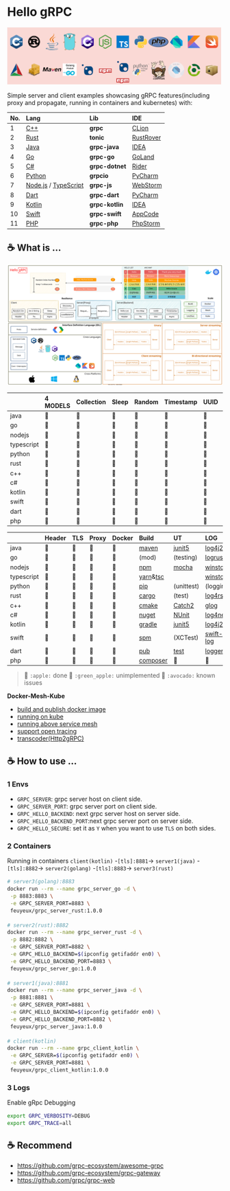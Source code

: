 # Hello gRPC

<img src="diagram/build_tools.png" alt="build tools" style="width:500px" />

Simple server and client examples showcasing gRPC features(including proxy and propagate, running in containers and kubernetes) with:

| No. | Lang                                                       | Lib             | IDE             |
|:----|:-----------------------------------------------------------|:----------------|:----------------|
| 1   | [C++](hello-grpc-cpp)                                      | **grpc**        | [CLion][15]     |
| 2   | [Rust](hello-grpc-rust)                                    | **tonic**       | [RustRover][31] |
| 3   | [Java](hello-grpc-java)                                    | **grpc-java**   | [IDEA][4]       |
| 4   | [Go](hello-grpc-go)                                        | **grpc-go**     | [GoLand][6]     |
| 5   | [C#](hello-grpc-csharp)                                    | **grpc-dotnet** | [Rider][20]     |
| 6   | [Python](hello-grpc-python)                                | **grpcio**      | [PyCharm][12]   |
| 7   | [Node.js](hello-grpc-nodejs) / [TypeScript](hello-grpc-ts) | **grpc-js**     | [WebStorm][10]  |
| 8   | [Dart](hello-grpc-dart)                                    | **grpc-dart**   | [PyCharm][12]   |
| 9   | [Kotlin](hello-grpc-kotlin)                                | **grpc-kotlin** | [IDEA][4]       |
| 10  | [Swift](hello-grpc-swift)                                  | **grpc-swift**  | [AppCode][32]   |
| 11  | [PHP](hello-grpc-php)                                      | **grpc-php**    | [PhpStorm][33]  |

## :coffee: What is ...

![grpc_diagram](diagram/hello-grpc.svg)

|            | 4 MODELS | Collection | Sleep | Random | Timestamp | UUID | Env |
|:-----------|:---------|:-----------|:------|:-------|:----------|:-----|:----|
| java       | 🍎        | 🍎          | 🍎     | 🍎      | 🍎         | 🍎    | 🍎   |
| go         | 🍎        | 🍎          | 🍎     | 🍎      | 🍎         | 🍎    | 🍎   |
| nodejs     | 🍎        | 🍎          | 🍎     | 🍎      | 🍎         | 🍎    | 🍎   |
| typescript | 🍎        | 🍎          | 🍎     | 🍎      | 🍎         | 🍎    | 🍎   |
| python     | 🍎        | 🍎          | 🍎     | 🍎      | 🍎         | 🍎    | 🍎   |
| rust       | 🍎        | 🍎          | 🍎     | 🍎      | 🍎         | 🍎    | 🍎   |
| c++        | 🍎        | 🍎          | 🍎     | 🍎      | 🍎         | 🍎    | 🍎   |
| c#         | 🍎        | 🍎          | 🍎     | 🍎      | 🍎         | 🍎    | 🍎   |
| kotlin     | 🍎        | 🍎          | 🍎     | 🍎      | 🍎         | 🍎    | 🍎   |
| swift      | 🍎        | 🍎          | 🍎     | 🍎      | 🍎         | 🍎    | 🍎   |
| dart       | 🍎        | 🍎          | 🍎     | 🍎      | 🍎         | 🍎    | 🍎   |
| php        | 🍎        | 🍎          | 🍎     | 🍎      | 🍎         | 🍎    | 🍎   |

|            | Header | TLS | Proxy | Docker | Build                | UT           | LOG             |
|:-----------|:-------|:----|:------|:-------|:---------------------|:-------------|:----------------|
| java       | 🍎      | 🍎   | 🍎     | 🍎      | [maven][1]           | [junit5][2]  | [log4j2][3]     |
| go         | 🍎      | 🍎   | 🍎     | 🍎      | (mod)                | (testing)    | [logrus][5]     |
| nodejs     | 🍎      | 🥑   | 🍎     | 🍎      | [npm][7]             | [mocha][8]   | [winston][9]    |
| typescript | 🍎      | 🍏   | 🍏     | 🍎      | [yarn][28]&[tsc][29] |              | [winston][9]    |
| python     | 🍎      | 🍎   | 🍎     | 🍎      | [pip][11]            | (unittest)   | (logging)       |
| rust       | 🍎      | 🍎   | 🍎     | 🍎      | [cargo][13]          | (test)       | [log4rs][14]    |
| c++        | 🍎      | 🍎   | 🍎     | 🍎      | [cmake][16]          | [Catch2][24] | [glog][17]      |
| c#         | 🍎      | 🍎   | 🍎     | 🍎      | [nuget][18]          | [NUnit][30]  | [log4net][19]   |
| kotlin     | 🍎      | 🍎   | 🍎     | 🍎      | [gradle][21]         | [junit5][2]  | [log4j2][3]     |
| swift      | 🍎      | 🍏   | 🍏     | 🍏      | [spm][22]            | (XCTest)     | [swift-log][23] |
| dart       | 🍎      | 🍏   | 🍏     | 🍏      | [pub][25]            | [test][27]   | [logger][26]    |
| php        | 🍏      | 🍏   | 🍏     | 🍏      | [composer][34]       | 🍏            | 🍏               |

> 🍎 `:apple:` done 
> 🍏 `:green_apple:` unimplemented
> 🥑 `:avocado:` known issues

**Docker-Mesh-Kube**

- [build and publish docker image](docker/README.md)
- [running on kube](k8s/kube)
- [running above service mesh](k8s/mesh)
- [support open tracing](k8s/tracing)
- [transcoder(Http2gRPC)](k8s/transcoder)

## :coffee: How to use ...

### 1 Envs

- `GRPC_SERVER`: grpc server host on client side.
- `GRPC_SERVER_PORT`: grpc server port on client side.
- `GRPC_HELLO_BACKEND`: next grpc server host on server side.
- `GRPC_HELLO_BACKEND_PORT`:next grpc server port on server side.
- `GRPC_HELLO_SECURE`: set it as `Y` when you want to use `TLS` on both sides.

### 2 Containers

Running in containers
`client(kotlin)` -`[tls]:8881`-> `server1(java)` -`[tls]:8882`-> `server2(golang)` -`[tls]:8883`-> `server3(rust)`

```bash
# server3(golang):8883
docker run --rm --name grpc_server_go -d \
 -p 8883:8883 \
 -e GRPC_SERVER_PORT=8883 \
 feuyeux/grpc_server_rust:1.0.0

# server2(rust):8882
docker run --rm --name grpc_server_rust -d \
 -p 8882:8882 \
 -e GRPC_SERVER_PORT=8882 \
 -e GRPC_HELLO_BACKEND=$(ipconfig getifaddr en0) \
 -e GRPC_HELLO_BACKEND_PORT=8883 \
 feuyeux/grpc_server_go:1.0.0

# server1(java):8881
docker run --rm --name grpc_server_java -d \
 -p 8881:8881 \
 -e GRPC_SERVER_PORT=8881 \
 -e GRPC_HELLO_BACKEND=$(ipconfig getifaddr en0) \
 -e GRPC_HELLO_BACKEND_PORT=8882 \
 feuyeux/grpc_server_java:1.0.0

# client(kotlin)
docker run --rm --name grpc_client_kotlin \
 -e GRPC_SERVER=$(ipconfig getifaddr en0) \
 -e GRPC_SERVER_PORT=8881 \
 feuyeux/grpc_client_kotlin:1.0.0
```

### 3 Logs

Enable gRpc Debugging

```bash
export GRPC_VERBOSITY=DEBUG
export GRPC_TRACE=all
```

## :coffee: Recommend

- <https://github.com/grpc-ecosystem/awesome-grpc>
- <https://github.com/grpc-ecosystem/grpc-gateway>
- <https://github.com/grpc/grpc-web>

[1]: <https://maven.apache.org/>
[2]: <https://junit.org/junit5/>
[3]: <https://logging.apache.org/log4j>
[4]: <https://www.jetbrains.com/idea/>
[5]: <https://github.com/sirupsen/logrus>
[6]: <https://www.jetbrains.com/go/>
[7]: <https://www.npmjs.com/>
[8]: <https://www.npmjs.com/package/mocha>
[9]: <https://www.npmjs.com/package/winston>
[10]: <https://www.jetbrains.com/webstorm/>
[11]: <https://pypi.org/project/pip/>
[12]: <https://www.jetbrains.com/pycharm/>
[13]: <https://doc.rust-lang.org/cargo/>
[14]: <https://docs.rs/log4rs>
[15]: <https://www.jetbrains.com/clion/>
[16]: <https://cmake.org/>
[17]: <https://github.com/google/glog>
[18]: <https://www.nuget.org/>
[19]: <https://logging.apache.org/log>
[20]: <https://www.jetbrains.com/rider/>
[21]: <https://gradle.org/>
[22]: <https://www.swift.org/package-manager/>
[23]: <https://github.com/apple/swift-log>
[24]: <https://github.com/catchorg/Catch2>
[25]: <https://dart.dev/guides/packages>
[26]: <https://pub.dev/packages/logger>
[27]: <https://pub.dev/packages/test>
[28]: <https://yarnpkg.com/>
[29]: <https://www.typescriptlang.org/docs/handbook/compiler-options.html>
[30]: <https://nunit.org/>
[31]: <https://www.jetbrains.com/rustrover/>
<!-- [32]: <https://xcodereleases.com/> -->
[32]: <https://www.jetbrains.com/objc/>
[33]: <https://www.jetbrains.com/phpstorm/>
[34]: <https://getcomposer.org/>